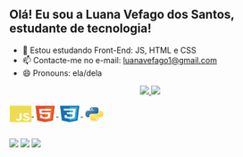 ## Olá! Eu sou a Luana Vefago dos Santos, estudante de tecnologia!

- 🌱 Estou estudando Front-End: JS, HTML e CSS
- 📫 Contacte-me no e-mail: luanavefago1@gmail.com
- 😄 Pronouns: ela/dela

<div align="center">
  <a href="https://github.com/luanavfg">
  <img height="180em" src="https://github-readme-stats.vercel.app/api?username=luanavfg&show_icons=true&theme=dracula&include_all_commits=true&count_private=true"/>
  <img height="180em" src="https://github-readme-stats.vercel.app/api/top-langs/?username=luanavfg&layout=compact&langs_count=7&theme=dracula"/>
</div>
  
<div style="display: inline_block"><br>
  <img align="center" alt="Luana-Js" height="30" width="40" src="https://raw.githubusercontent.com/devicons/devicon/master/icons/javascript/javascript-plain.svg">
  <img align="center" alt="Luana-HTML" height="30" width="40" src="https://raw.githubusercontent.com/devicons/devicon/master/icons/html5/html5-original.svg">
  <img align="center" alt="Luana-CSS" height="30" width="40" src="https://raw.githubusercontent.com/devicons/devicon/master/icons/css3/css3-original.svg">
  <img align="center" alt="Luana-Python" height="30" width="40" src="https://raw.githubusercontent.com/devicons/devicon/master/icons/python/python-original.svg">
</div>  

##

<div> 
  <a href = "mailto:luanavefago1@gmail.com"><img src="https://img.shields.io/badge/Gmail-D14836?style=for-the-badge&logo=gmail&logoColor=white" target="_blank"></a>
  <a href="https://www.linkedin.com/in/luana-vefago-dos-santos-1718a0168/" target="_blank"><img src="https://img.shields.io/badge/-LinkedIn-%230077B5?style=for-the-badge&logo=linkedin&logoColor=white" target="_blank"></a>
  <a href="https://codepen.io/luanavfg/pens/popular" target="_blank"><img src="https://img.shields.io/badge/Codepen-000000?style=for-the-badge&logo=codepen&logoColor=white" target="_blank"></a>
</div>
